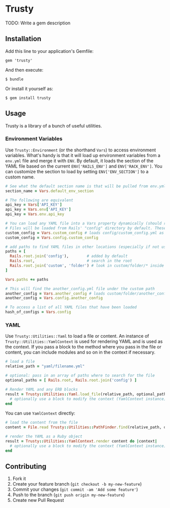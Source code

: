 # Trusty

TODO: Write a gem description

## Installation

Add this line to your application's Gemfile:

    gem 'trusty'

And then execute:

    $ bundle

Or install it yourself as:

    $ gem install trusty

## Usage

Trusty is a library of a bunch of useful utilities.

### Environment Variables

Use `Trusty::Environment` (or the shorthand `Vars`) to access environment variables. 
What's handy is that it will load up environment variables from a `env.yml` file and merge it with `ENV`. 
By default, it loads the section of the YAML file based on the current `ENV['RAILS_ENV']` and `ENV['RACK_ENV']`. 
You can customize the section to load by setting `ENV['ENV_SECTION']` to a custom name.

```Ruby
# See what the default section name is that will be pulled from env.yml
section_name = Vars.default_env_section

# The following are equivalent
api_key = Vars['API_KEY']
api_key = Vars.env['API_KEY']
api_key = Vars.env.api_key

# You can load any YAML file into a Vars property dynamically (should return a Hash).
# Files will be loaded from Rails' "config" directory by default. These are equivalent:
custom_config = Vars.custom_config # loads config/custom_config.yml as a Hashie::Mash
custom_config = Vars.config.custom_config

# add paths to find YAML files in other locations (especially if not using Rails)
paths = [
  Rails.root.join('config'),        # added by default
  Rails.root,                       # search in the root
  Rails.root.join('custom', 'folder') # look in custom/folder/* inside Rails app
]

Vars.paths += paths

# This will find the another_config.yml file under the custom path
another_config = Vars.another_config # loads custom/folder/another_config.yml as a Hashie::Mash
another_config = Vars.config.another_config

# To access a list of all YAML files that have been loaded
hash_of_configs = Vars.config
```

### YAML

Use `Trusty::Utilities::Yaml` to load a file or content. 
An instance of `Trusty::Utilities::YamlContext` is used for rendering YAML and is used as the context. 
If you pass a block to the method where you pass in the file or content, you can include modules and so on in the context if necessary.

```Ruby
# load a file
relative_path = "yaml/filename.yml"

# optional: pass in an array of paths where to search for the file
optional_paths = [ Rails.root, Rails.root.join('config') ]

# Render YAML and any ERB blocks
result = Trusty::Utilities::Yaml.load_file(relative_path, optional_paths) do |context|
  # optionally use a block to modify the context (YamlContext instance)
end
```

You can use `YamlContext` directly:

```Ruby
# load the content from the file
content = File.read Trusty::Utilities::PathFinder.find(relative_path, optional_paths)

# render the YAML as a Ruby object
result = Trusty::Utilities::YamlContext.render content do |context|
  # optionally use a block to modify the context (YamlContext instance)
end
```


## Contributing

1. Fork it
2. Create your feature branch (`git checkout -b my-new-feature`)
3. Commit your changes (`git commit -am 'Add some feature'`)
4. Push to the branch (`git push origin my-new-feature`)
5. Create new Pull Request
